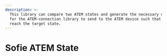 ```yaml
---
description: >-
  This library can compare two ATEM states and generate the necessary commands
  for the ATEM-connection library to send to the ATEM device such that it will
  reach the target state.
---
```


# Sofie ATEM State

